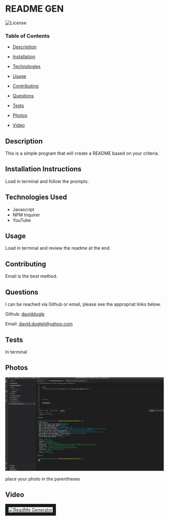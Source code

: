# README GEN







![License](https://img.shields.io/badge/license-MITLicense-green)









### Table of Contents


* [Description](##Description)

* [Installation](##Installation)

* [Technologies](##Technologies)

* [Usage](##Usage)

* [Contributing](##Contributing)

* [Questions](##Questions)

* [Tests](##Tests)

* [Photos](##Photos)

* [Video](##Video)
















## Description

This is a simple program that will create a README based on your criteria.





## Installation Instructions

Load in terminal and follow the prompts.




## Technologies Used

* Javascript
* NPM Inquirer
* YouTube




## Usage

Load in terminal and review the readme at the end.







## Contributing

Email is the best method.





## Questions

I can be reached via Github or email, please see the appropriat links below.

Github:
<a href='https://github.com/daviddugle' target='_blank'>daviddugle</a>

Email:
<a href='mailto:david.dugleii@yahoo.com'>david.dugleii@yahoo.com</a>





## Tests

In terminal



## Photos

![DeployedPhoto](https://github.com/daviddugle/README-Generator/blob/main/assets/generator.jpg?raw=true)

place your photo in the parentheses




## Video

<a href="http://www.youtube.com/watch?feature=player_embedded&v=IpkOvk4aM80
" target="_blank"><img src="http://img.youtube.com/vi/IpkOvk4aM80/0.jpg" 
alt="ReadMe Generator" width="240" height="180" border="10" /></a>

